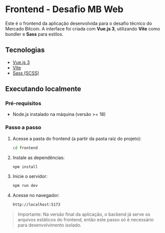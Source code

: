 # Frontend - Desafio MB Web

Este é o frontend da aplicação desenvolvida para o desafio técnico do Mercado Bitcoin. A interface foi criada com **Vue.js 3**, utilizando **Vite** como bundler e **Sass** para estilos.

## Tecnologias

- [Vue.js 3](https://vuejs.org/)
- [Vite](https://vitejs.dev/)
- [Sass (SCSS)](https://sass-lang.com/)

## Executando localmente

### Pré-requisitos

- Node.js instalado na máquina (versão >= 18)

### Passo a passo

1. Acesse a pasta do frontend (a partir da pasta raiz do projeto):
   ```bash
   cd frontend

2. Instale as dependências:
   ```bash
   npm install

3. Inicie o servidor:
   ```bash
   npm run dev

4. Acesse no navegador:
   ```bash
   http://localhost:5173

> Importante: Na versão final da aplicação, o backend já serve os arquivos estáticos do frontend, então este passo só é necessário para desenvolvimento isolado.